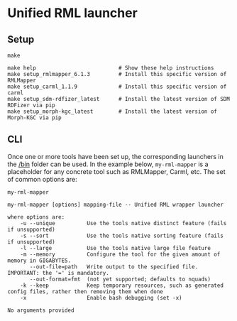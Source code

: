 # Unified RML launcher

## Setup

```
make

make help                          # Show these help instructions
make setup_rmlmapper_6.1.3         # Install this specific version of RMLMapper
make setup_carml_1.1.9             # Install this specific version of carml
make setup_sdm-rdfizer_latest      # Install the latest version of SDM RDFizer via pip
make setup_morph-kgc_latest        # Install the latest version of Morph-KGC via pip
```

## CLI

Once one or more tools have been set up, the corresponding launchers in the [/bin](/bin) folder can be used.
In the example below, `my-rml-mapper` is a placeholder for any concrete tool such as RMLMapper, Carml, etc.
The set of common options are:

```
my-rml-mapper

my-rml-mapper [options] mapping-file -- Unified RML wrapper launcher

where options are:
    -u --unique          Use the tools native distinct feature (fails if unsupported)
    -s --sort            Use the tools native sorting feature (fails if unsupported)
    -l --large           Use the tools native large file feature
    -m --memory          Configure the tool for the given amount of memory in GIGABYTES.
       --out-file=path   Write output to the specified file. IMPORTANT: the '=' is mandatory.
       --out-format=fmt  (not yet supported; defaults to nquads)
    -k --keep            Keep temporary resources, such as generated config files, rather then removing them when done
    -x                   Enable bash debugging (set -x)

No arguments provided

```


